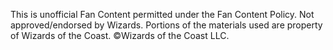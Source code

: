 This is unofficial Fan Content permitted under the Fan Content Policy. Not approved/endorsed by Wizards. Portions of the materials used are property of Wizards of the Coast. ©Wizards of the Coast LLC.
